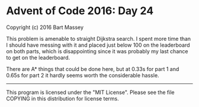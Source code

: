 # Advent of Code 2016: Day 24
Copyright (c) 2016 Bart Massey

This problem is amenable to straight Dijkstra search. I
spent more time than I should have messing with it and
placed just below 100 on the leaderboard on both parts,
which is disappointing since it was probably my last chance
to get on the leaderboard.

There are A\* things that could be done here, but at 0.33s
for part 1 and 0.65s for part 2 it hardly seems worth the
considerable hassle.

---

This program is licensed under the "MIT License".
Please see the file COPYING in this distribution
for license terms.
